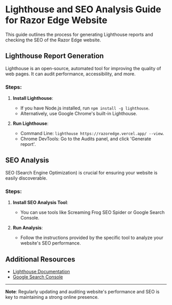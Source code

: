 # Lighthouse and SEO Analysis Guide for Razor Edge Website

This guide outlines the process for generating Lighthouse reports and checking the SEO of the Razor Edge website.

## Lighthouse Report Generation

Lighthouse is an open-source, automated tool for improving the quality of web pages. It can audit performance, accessibility, and more.

### Steps:

1. **Install Lighthouse**:
   - If you have Node.js installed, run `npm install -g lighthouse`.
   - Alternatively, use Google Chrome's built-in Lighthouse.

2. **Run Lighthouse**:
   - Command Line: `lighthouse https://razoredge.vercel.app/ --view`.
   - Chrome DevTools: Go to the Audits panel, and click 'Generate report'.

## SEO Analysis

SEO (Search Engine Optimization) is crucial for ensuring your website is easily discoverable.

### Steps:

1. **Install SEO Analysis Tool**:
   - You can use tools like Screaming Frog SEO Spider or Google Search Console.

2. **Run Analysis**:
   - Follow the instructions provided by the specific tool to analyze your website's SEO performance.

## Additional Resources

- [Lighthouse Documentation](https://developers.google.com/web/tools/lighthouse)
- [Google Search Console](https://search.google.com/search-console/about)

---

**Note**: Regularly updating and auditing website's performance and SEO is key to maintaining a strong online presence.
